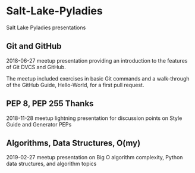 # Salt-Lake-Pyladies
Salt Lake Pyladies presentations

## Git and GitHub
2018-06-27 meetup presentation providing an introduction to the features of Git DVCS and GitHub.

The meetup included exercises in basic Git commands and a walk-through of the GitHub Guide, Hello-World, for a first pull request.

## PEP 8, PEP 255 Thanks
2018-11-28 meetup lightning presentation for discussion points on Style Guide and Generator PEPs

## Algorithms, Data Structures, O(my)
2019-02-27 meetup presentation on Big O algorithm complexity, Python data structures, and algorithm topics
